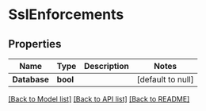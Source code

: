 # SslEnforcements

## Properties
Name | Type | Description | Notes
------------ | ------------- | ------------- | -------------
**Database** | **bool** |  | [default to null]

[[Back to Model list]](../README.md#documentation-for-models) [[Back to API list]](../README.md#documentation-for-api-endpoints) [[Back to README]](../README.md)

